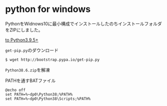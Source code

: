 # python for windows

PythonをWidnows10に最小構成でインストールしたのちインストールフォルダをZIPにしました。

[to Python3.9.5+](https://github.com/a-nakajima-at-shokuryu/python-for-windows-2021)

`get-pip.py`のダウンロード
```bash
$ wget http://bootstrap.pypa.io/get-pip.py
```

`Python38.6.zip`を解凍

PATHを通すBATファイル
```
@echo off
set PATH=%~dp0\Python38;%PATH%
set PATH=%~dp0\Python38\Scripts;%PATH%
```
